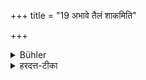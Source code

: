 +++
title = "19 अभावे तैलं शाकमिति"

+++

<details><summary>Bühler</summary>

19. On failure (of these), oil of sesamum, vegetables, and (similar materials may be used).
</details>

<details><summary>हरदत्त-टीका</summary>

## सूत्रम्
अभावे तैलं शाकमिति ॥ १५ ॥  
### टिप्पनी
सर्पिषोऽभावे तैलं मांसस्याऽभावे शाकम् । इतिशब्दाद्यच्चान्यदेवं युक्तम् ॥ १५ ॥
</details>

